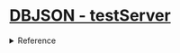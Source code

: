 # [DBJSON - testServer](https://dbjson.github.io/testserver/)

<details>
  <summary>Reference</summary>
  
<a href="https://github.com/dbjson/testserver/edit/master/README.md" target="_blank">Editor</a>

<a href="https://guides.github.com/features/mastering-markdown/" target="_blank">Markdown</a>

<a href='https://github.com/dbjson/testserver/settings' target="_blank">Repository Settings</a>

<a href='https://help.github.com/categories/github-pages-basics/' target='_blank'>Documentation</a>

</details>



